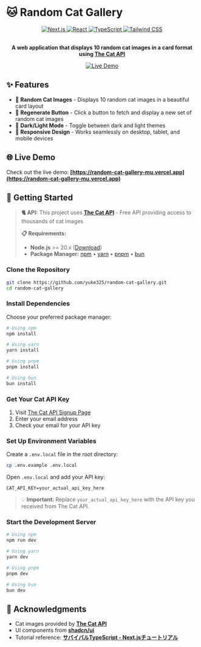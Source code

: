 # 🐱 Random Cat Gallery

<div align="center">

<a href="https://nextjs.org/docs" target="_blank">
  <img src="https://img.shields.io/badge/Next.js-15.5.6-black?style=for-the-badge&logo=nextdotjs&logoColor=white" alt="Next.js" />
</a>
<a href="https://react.dev/" target="_blank">
  <img src="https://img.shields.io/badge/React-19.1.0-61DAFB?style=for-the-badge&logo=react&logoColor=black" alt="React" />
</a>
<a href="https://www.typescriptlang.org/docs/" target="_blank">
  <img src="https://img.shields.io/badge/TypeScript-5.x-3178C6?style=for-the-badge&logo=typescript&logoColor=white" alt="TypeScript" />
</a>
<a href="https://tailwindcss.com/docs" target="_blank">
  <img src="https://img.shields.io/badge/Tailwind_CSS-4.0-06B6D4?style=for-the-badge&logo=tailwindcss&logoColor=white" alt="Tailwind CSS" />
</a>

<br />
<br />

**A web application that displays 10 random cat images in a card format using [The Cat API](https://thecatapi.com/)**

[![Live Demo](https://img.shields.io/badge/Live_Demo-Visit_Site-blue?style=for-the-badge)](https://random-cat-gallery-mu.vercel.app)

</div>

## ✨ Features

- 🎲 **Random Cat Images** - Displays 10 random cat images in a beautiful card layout
- 🔄 **Regenerate Button** - Click a button to fetch and display a new set of random cat images
- 🎨 **Dark/Light Mode** - Toggle between dark and light themes
- 📱 **Responsive Design** - Works seamlessly on desktop, tablet, and mobile devices

## 🌐 Live Demo

Check out the live demo: **[https://random-cat-gallery-mu.vercel.app](https://random-cat-gallery-mu.vercel.app)**

## 🚀 Getting Started

> **🐈 API:** This project uses **[The Cat API](https://thecatapi.com/)** - Free API providing access to thousands of cat images
>
> **📋 Requirements:**
>
> - **Node.js** >= 20.x ([Download](https://nodejs.org/))
> - **Package Manager:** [npm](https://www.npmjs.com/) • [yarn](https://yarnpkg.com/) • [pnpm](https://pnpm.io/) • [bun](https://bun.sh/)

### Clone the Repository

```bash
git clone https://github.com/yuke325/random-cat-gallery.git
cd random-cat-gallery
```

### Install Dependencies

Choose your preferred package manager:

```bash
# Using npm
npm install
```

```bash
# Using yarn
yarn install
```

```bash
# Using pnpm
pnpm install
```

```bash
# Using bun
bun install
```

### Get Your Cat API Key

1. Visit [The Cat API Signup Page](https://thecatapi.com/signup)
2. Enter your email address
3. Check your email for your API key

### Set Up Environment Variables

Create a `.env.local` file in the root directory:

```bash
cp .env.example .env.local
```

Open `.env.local` and add your API key:

```env
CAT_API_KEY=your_actual_api_key_here
```

> 💡 **Important:** Replace `your_actual_api_key_here` with the API key you received from The Cat API.

### Start the Development Server

```bash
# Using npm
npm run dev
```

```bash
# Using yarn
yarn dev
```

```bash
# Using pnpm
pnpm dev
```

```bash
# Using bun
bun dev
```

## 🙏 Acknowledgments

- Cat images provided by **[The Cat API](https://thecatapi.com/)**
- UI components from **[shadcn/ui](https://ui.shadcn.com/)**
- Tutorial reference: **[サバイバルTypeScript - Next.jsチュートリアル](https://typescriptbook.jp/tutorials/nextjs)**
